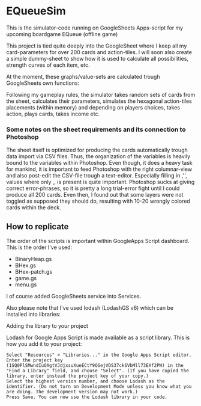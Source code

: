 # EQueueSim
This is the simulator-code running on GoogleSheets Apps-script for my upcoming boardgame EQueue (offline game)

This project is tied quite deeply into the GoogleSheet where I keep all my card-parameters for over 200 cards and action-tiles.
I will soon also create a simple dummy-sheet to show how it is used to calculate all possibilities, strength curves of each item, etc.

At the moment, these graphs/value-sets are calculated trough GoogleSheets own functions:

Following my gameplay rules, the simulator takes random sets of cards from the sheet, calculates their parameters, simulates 
the hexagonal action-tiles placements (within memory) and depending on players choices, takes action, plays cards, takes 
income etc.

### Some notes on the sheet requirements and its connection to Photoshop

The sheet itself is optimized for producing the cards automatically trough data import via CSV files. Thus, the organization of the variables is heavily bound to the variables within Photoshop. Even though, it does a heavy task for mankind, it is important to feed Photoshop with the right columnar-view and also post-edit the CSV-file trough a text-editor. Especially filling in ,'', values where only ,, is present is quite important. Photoshop sucks at giving correct error-phrases, so it is pretty a long trial-error fight until I could produce all 200 cards. Even then, I found out that some layers were not toggled as supposed they should do, resulting with 10-20 wrongly colored cards within the deck.


## How to replicate

The order of the scripts is important within GoogleApps Script dashboard. This is the order I've used:
- BinaryHeap.gs
- BHex.gs
- BHex-patch.gs
- game.gs
- menu.gs

I of course added GoogleSheets service into Services.

Also please note that I've used lodash (LodashGS v6) which can be installed into libraries:

Adding the library to your project

Lodash for Google Apps Script is made available as a script library. This is how you add it to your project:

    Select "Resources" > "Libraries..." in the Google Apps Script editor.
    Enter the project key (1SQ0PlSMwndIuOAgtVJdjxsuXueECtY9OGejVDS37ckSVbMll73EXf2PW) in the "Find a Library" field, and choose "Select". (If you have copied the library, enter instead the project key of your copy.)
    Select the highest version number, and choose Lodash as the identifier. (Do not turn on Development Mode unless you know what you are doing. The development version may not work.)
    Press Save. You can now use the Lodash library in your code.
